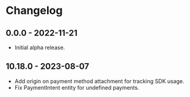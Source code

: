 # Changelog

## 0.0.0 - 2022-11-21

- Initial alpha release.

## 10.18.0 - 2023-08-07

- Add origin on payment method attachment for tracking SDK usage.
- Fix PaymentIntent entity for undefined payments.